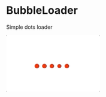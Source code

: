 # BubbleLoader

Simple dots loader

![alt tag](https://github.com/Brusnikin/BubbleLoader/blob/master/Jul-06-2019%2017-53-17.gif)
